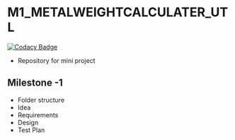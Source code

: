 # M1_METALWEIGHTCALCULATER_UTL

[![Codacy Badge](https://api.codacy.com/project/badge/Grade/026f85107f424027a44bba8715afeb9d)](https://app.codacy.com/gh/prateek2712/M1_Metalweightcalculater_Utility?utm_source=github.com&utm_medium=referral&utm_content=prateek2712/M1_Metalweightcalculater_Utility&utm_campaign=Badge_Grade_Settings)

* Repository for mini project

## Milestone -1
* Folder structure
* Idea
* Requirements
* Design
* Test Plan
